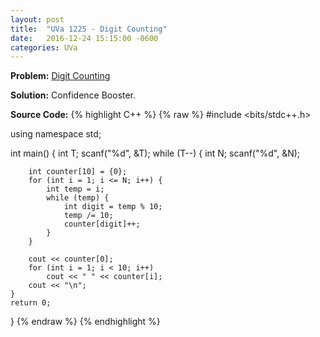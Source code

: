 ```yaml
---
layout: post
title:  "UVa 1225 - Digit Counting" 
date:   2016-12-24 15:15:00 -0600
categories: UVa
---
```


**Problem:** [Digit Counting]

**Solution:**
Confidence Booster.

**Source Code:**
{% highlight C++ %}
{% raw %}
#include <bits/stdc++.h>

using namespace std;

int main() {
    int T;
    scanf("%d", &T);
    while (T--) {
        int N;
        scanf("%d", &N);
        
        int counter[10] = {0};
        for (int i = 1; i <= N; i++) {
            int temp = i;
            while (temp) {
                int digit = temp % 10;
                temp /= 10;
                counter[digit]++;
            }
        }

        cout << counter[0];
        for (int i = 1; i < 10; i++)
            cout << " " << counter[i];
        cout << "\n";
    }
    return 0;
}
{% endraw %}
{% endhighlight %}

[Digit Counting]:https://uva.onlinejudge.org/index.php?option=com_onlinejudge&Itemid=8&category=24&page=show_problem&problem=3666
